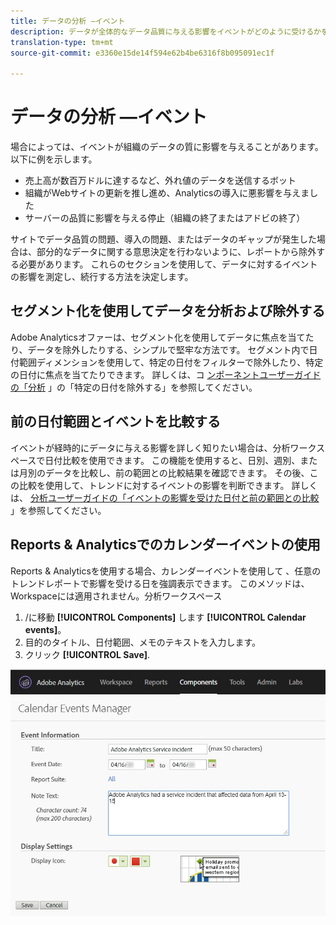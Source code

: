 ```yaml
---
title: データの分析 —イベント
description: データが全体的なデータ品質に与える影響をイベントがどのように受けるかを把握します。
translation-type: tm+mt
source-git-commit: e3360e15de14f594e62b4be6316f8b095091ec1f

---
```



# データの分析 —イベント

場合によっては、イベントが組織のデータの質に影響を与えることがあります。 以下に例を示します。

* 売上高が数百万ドルに達するなど、外れ値のデータを送信するボット
* 組織がWebサイトの更新を推し進め、Analyticsの導入に悪影響を与えました
* サーバーの品質に影響を与える停止（組織の終了またはアドビの終了）

サイトでデータ品質の問題、導入の問題、またはデータのギャップが発生した場合は、部分的なデータに関する意思決定を行わないように、レポートから除外する必要があります。 これらのセクションを使用して、データに対するイベントの影響を測定し、続行する方法を決定します。

## セグメント化を使用してデータを分析および除外する

Adobe Analyticsオファーは、セグメント化を使用してデータに焦点を当てたり、データを除外したりする、シンプルで堅牢な方法です。 セグメント内で日付範囲ディメンションを使用して、特定の日付をフィルターで除外したり、特定の日付に焦点を当てたりできます。 詳しくは、コ [ンポーネントユーザーガイドの「分析](/help/components/c-segmentation/use-cases/exclude-date-range.md) 」の「特定の日付を除外する」を参照してください。

## 前の日付範囲とイベントを比較する

イベントが経時的にデータに与える影響を詳しく知りたい場合は、分析ワークスペースで日付比較を使用できます。 この機能を使用すると、日別、週別、または月別のデータを比較し、前の範囲との比較結果を確認できます。 その後、この比較を使用して、トレンドに対するイベントの影響を判断できます。 詳しくは、 [分析ユーザーガイドの「イベントの影響を受けた日付と前の範囲との比較](/help/analyze/analysis-workspace/components/calendar-date-ranges/compare-event.md) 」を参照してください。

## Reports &amp; Analyticsでのカレンダーイベントの使用

Reports &amp; Analyticsを使用する場合、カレンダーイベントを使用して [](/help/components/t-calendar-event.md) 、任意のトレンドレポートで影響を受ける日を強調表示できます。 このメソッドは、Workspaceには適用されません。分析ワークスペース

1. /に移動 **[!UICONTROL Components]** します **[!UICONTROL Calendar events]**。
2. 目的のタイトル、日付範囲、メモのテキストを入力します。
3. クリック **[!UICONTROL Save]**.

![カレンダーイベント](assets/exclude_calendar_event.jpg)
